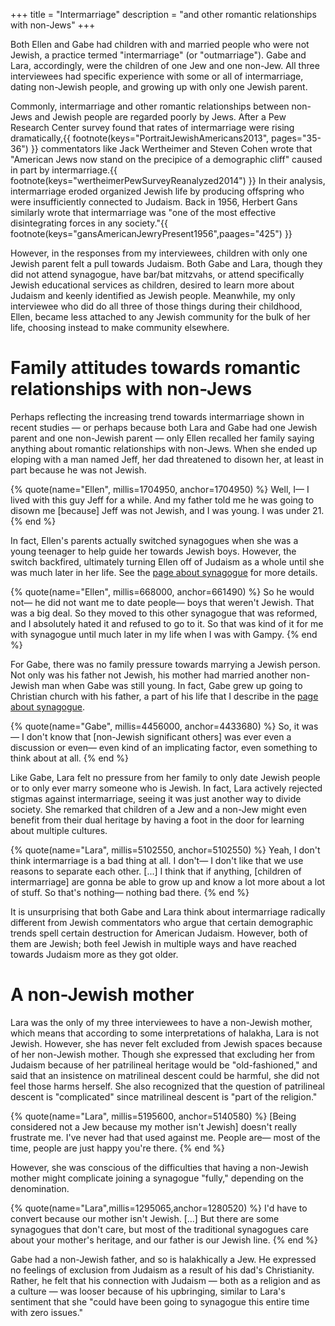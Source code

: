 +++
title = "Intermarriage"
description = "and other romantic relationships with non-Jews"
+++

Both Ellen and Gabe had children with and married people who were not Jewish, a practice termed "intermarriage" (or "outmarriage").
Gabe and Lara, accordingly, were the children of one Jew and one non-Jew.
All three interviewees had specific experience with some or all of intermarriage, dating non-Jewish people, and growing up with only one Jewish parent.

Commonly, intermarriage and other romantic relationships between non-Jews and Jewish people are regarded poorly by Jews.
After a Pew Research Center survey found that rates of intermarriage were rising dramatically,{{ footnote(keys="PortraitJewishAmericans2013", pages="35-36") }} commentators like Jack Wertheimer and Steven Cohen wrote that "American Jews now stand on the precipice of a demographic cliff" caused in part by intermarriage.{{ footnote(keys="wertheimerPewSurveyReanalyzed2014") }}
In their analysis, intermarriage eroded organized Jewish life by producing offspring who were insufficiently connected to Judaism.
Back in 1956, Herbert Gans similarly wrote that intermarriage was "one of the most effective disintegrating forces in any society."{{ footnote(keys="gansAmericanJewryPresent1956",paages="425") }}

However, in the responses from my interviewees, children with only one Jewish parent felt a pull towards Judaism.
Both Gabe and Lara, though they did not attend synagogue, have bar/bat mitzvahs, or attend specifically Jewish educational services as children, desired to learn more about Judaism and keenly identified as Jewish people.
Meanwhile, my only interviewee who did do all three of those things during their childhood, Ellen, became less attached to any Jewish community for the bulk of her life, choosing instead to make community elsewhere.

# Family attitudes towards romantic relationships with non-Jews

Perhaps reflecting the increasing trend towards intermarriage shown in recent studies — or perhaps because both Lara and Gabe had one Jewish parent and one non-Jewish parent — only Ellen recalled her family saying anything about romantic relationships with non-Jews. When she ended up eloping with a man named Jeff, her dad threatened to disown her, at least in part because he was not Jewish.

{% quote(name="Ellen", millis=1704950, anchor=1704950) %}
Well, I— I lived with this guy Jeff for a while. And my father told me he was going to disown me [because] Jeff was not Jewish, and I was young. I was under 21.
{% end %}

In fact, Ellen's parents actually switched synagogues when she was a young teenager to help guide her towards Jewish boys.
However, the switch backfired, ultimately turning Ellen off of Judaism as a whole until she was much later in her life.
See the [page about synagogue](@/sections/going-to-synagogue.md) for more details.

{% quote(name="Ellen", millis=668000, anchor=661490) %}
So he would not— he did not want me to date people— boys that weren't Jewish. That was a big deal. So they moved to this other synagogue that was reformed, and I absolutely hated it and refused to go to it. So that was kind of it for me with synagogue until much later in my life when I was with Gampy.
{% end %}

For Gabe, there was no family pressure towards marrying a Jewish person.
Not only was his father not Jewish, his mother had married another non-Jewish man when Gabe was still young.
In fact, Gabe grew up going to Christian church with his father, a part of his life that I describe in the [page about synagogue](@/sections/going-to-synagogue.md).

{% quote(name="Gabe", millis=4456000, anchor=4433680) %}
So, it was— I don't know that [non-Jewish significant others] was ever even a discussion or even— even kind of an implicating factor, even something to think about at all.
{% end %}

Like Gabe, Lara felt no pressure from her family to only date Jewish people or to only ever marry someone who is Jewish.
In fact, Lara actively rejected stigmas against intermarriage, seeing it was just another way to divide society.
She remarked that children of a Jew and a non-Jew might even benefit from their dual heritage by having a foot in the door for learning about multiple cultures.

{% quote(name="Lara", millis=5102550, anchor=5102550) %}
Yeah, I don't think intermarriage is a bad thing at all. I don't— I don't like that we use reasons to separate each other. [...] I think that if anything, [children of intermarriage] are gonna be able to grow up and know a lot more about a lot of stuff. So that's nothing— nothing bad there.
{% end %}

It is unsurprising that both Gabe and Lara think about intermarriage radically different from Jewish commentators who argue that certain demographic trends spell certain destruction for American Judaism.
However, both of them are Jewish; both feel Jewish in multiple ways and have reached towards Judaism more as they got older.

# A non-Jewish mother

Lara was the only of my three interviewees to have a non-Jewish mother, which means that according to some interpretations of halakha, Lara is not Jewish.
However, she has never felt excluded from Jewish spaces because of her non-Jewish mother.
Though she expressed that excluding her from Judaism because of her patrilineal heritage would be "old-fashioned," and said that an insistence on matrilineal descent could be harmful, she did not feel those harms herself.
She also recognized that the question of patrilineal descent is "complicated" since matrilineal descent is "part of the religion."

{% quote(name="Lara", millis=5195600, anchor=5140580) %}
[Being considered not a Jew because my mother isn't Jewish] doesn't really frustrate me. I've never had that used against me. People are— most of the time, people are just happy you're there.
{% end %}

However, she was conscious of the difficulties that having a non-Jewish mother might complicate joining a synagogue "fully," depending on the denomination. 

{% quote(name="Lara",millis=1295065,anchor=1280520) %}
I'd have to convert because our mother isn't Jewish. [...] But there are some synagogues that don't care, but most of the traditional synagogues care about your mother's heritage, and our father is our Jewish line.
{% end %}

Gabe had a non-Jewish father, and so is halakhically a Jew.
He expressed no feelings of exclusion from Judaism as a result of his dad's Christianity.
Rather, he felt that his connection with Judaism — both as a religion and as a culture — was looser because of his upbringing, similar to Lara's sentiment that she "could have been going to synagogue this entire time with zero issues."